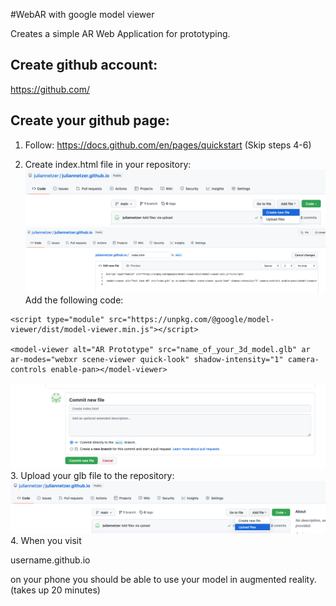 #WebAR with google model viewer

Creates a simple AR Web Application for prototyping. 

## Create github account: 

https://github.com/

## Create your github page: 

1. Follow: https://docs.github.com/en/pages/quickstart (Skip steps 4-6)

2. Create index.html file in your repository:
![github](assets/github_1.png)
![github](assets/github_2.png)
Add the following code: 
```
<script type="module" src="https://unpkg.com/@google/model-viewer/dist/model-viewer.min.js"></script>

<model-viewer alt="AR Prototype" src="name_of_your_3d_model.glb" ar ar-modes="webxr scene-viewer quick-look" shadow-intensity="1" camera-controls enable-pan></model-viewer>
```
![github](assets/github_3.png)
3. Upload your glb file to the repository: 
![github](assets/github_4.png)
4. When you visit 

username.github.io

on your phone you should be able to use your model in augmented reality. (takes up 20 minutes) 

